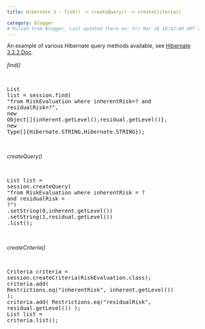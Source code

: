 ```yaml
---
title: Hibernate 3 - find() -> createQuery() -> createCriteria()

category: blogger
# Pulled from Blogger. Last updated there on: Fri Mar 28 18:42:00 GMT 2008
---
```

An example of various Hibernate query methods available, see <a href="http://www.hibernate.org/elqNow/elqRedir.htm?ref=http://www.hibernate.org/hib_docs/v3/reference/en/pdf/hibernate_reference.pdf">Hibernate 3.2.2 Doc</a>.<br /><br /><span style="font-style:italic;">find()</span><br /><br /><pre name="code" class="java"><br />List list = session.find(<br />"from RiskEvaluation where inherentRisk=? and residualRisk=?",<br />new Object[]{inherent.getLevel(),residual.getLevel()},                                <br />new Type[]{Hibernate.STRING,Hibernate.STRING});<br /></pre><br /><br /><span style="font-style:italic;">createQuery()</span><br />               <br /><pre name="code" class="java"><br />List list = session.createQuery(<br />"from RiskEvaluation where inherentRisk = ? and residualRisk = ?")<br />.setString(0,inherent.getLevel())<br />.setString(1,residual.getLevel())<br />.list();<br /></pre><br /><br /><span style="font-style:italic;">createCriteria()</span><br />     <br /><pre name="code" class="java">  <br />Criteria criteria = session.createCriteria(RiskEvaluation.class);<br />criteria.add( Restrictions.eq("inherentRisk", inherent.getLevel()) );<br />criteria.add( Restrictions.eq("residualRisk", residual.getLevel()) );<br />List list = criteria.list();<br /></pre>
